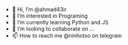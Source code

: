 - 👋 Hi, I’m @ahmad43ir
- 👀 I’m interested in Programing
- 🌱 I’m currently learning Python and JS
- 💞️ I’m looking to collaborate on ...
- 📫 How to reach me @ninhotso on telegram

<!---
ahmad43ir/ahmad43ir is a ✨ special ✨ repository because its `README.md` (this file) appears on your GitHub profile.
You can click the Preview link to take a look at your changes.
--->
